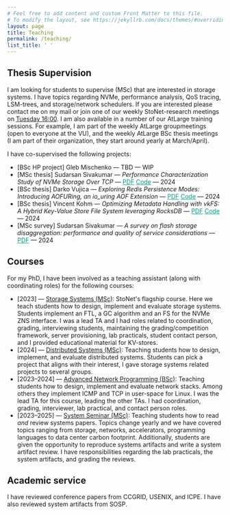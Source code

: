 ```yaml
---
# Feel free to add content and custom Front Matter to this file.
# To modify the layout, see https://jekyllrb.com/docs/themes/#overriding-theme-defaults
layout: page
title: Teaching
permalink: /teaching/
list_title: ' '
---
```

<link rel="icon" href="{{ "./favicon-32x32.png" | relative_url }}" type="image/x-icon">

<h2> Thesis Supervision </h2>
I am looking for students to supervise (MSc) that are interested in storage systems. I have topics regarding NVMe, performance analysis, QoS tracing, LSM-trees, and storage/network schedulers.
If you are interested please contact me on my mail or join one of our weekly StoNet-research meetings on <a href="https://stonet-research.github.io/index.html">Tuesday 16:00</a>. I am also available in a number of our AtLarge training sessions. For example, I am part of the weekly AtLarge groupmeetings (open to everyone at the VU), and the weekly AtLarge BSc thesis meetings (I am part of their organization, they start around yearly at March/April).

I have co-supervised the following projects:
<ul>
    <li> [BSc HP project] Gleb Mischenko — TBD — WIP </li>
    <li> [MSc thesis] Sudarsan Sivakumar — <i>Performance Characterization Study of NVMe Storage Over TCP</i> — <a href="{{ site.url }}/downloads/supervised_thesis_sudarsan_sivakumar_NVMeoFTCP.pdf" style="color:#009988">PDF</a> <a href="https://github.com/stonet-research/NVMeoFTCP-Characterization" style="color:#009988">Code</a> — 2024 </li>
    <li> [BSc thesis] Darko Vujica — <i>Exploring Redis Persistence Modes: Introducing AOFURing, an io_uring AOF Extension</i> —  <a href="{{ site.url }}/downloads/supervised_thesis_darko_vujica_aofuring.pdf" style="color:#009988">PDF</a> <a href="https://github.com/daraccrafter/Thesis-Redis-IO_Uring" style="color:#009988">Code</a> — 2024 </li>
    <li> [BSc thesis] Vincent Kohm — <i>Optimizing Metadata Handling with vkFS: A Hybrid Key-Value Store File System leveraging RocksDB</i> — <a href="{{ site.url }}/downloads/supervised_thesis_vincent_kohm_vkfs.pdf" style="color:#009988">PDF</a> <a href="https://github.com/Vincent881909/vkfs" style="color:#009988">Code</a> — 2024 </li>
    <li> [MSc survey] Sudarsan Sivakumar — <i>A survey on flash storage disaggregation: performance and quality of service considerations</i> — <a href="{{ site.url }}/downloads/supervised_survey_sudarsan_sivakumar_flash_storage_disaggregation_qos.pdf" style="color:#009988">PDF</a> —  2024 </li>
</ul>

<h2> Courses </h2>
For my PhD, I have been involved as a teaching assistant (along with coordinating roles) for the following courses:
<ul>
    <li> [2023] — <a href="https://atlarge-research.com/courses/storage-systems-vu/"> Storage Systems (MSc)</a>: StoNet's flagship course. Here we teach students how to design, implement and evaluate storage systems. Students implement an FTL, a GC algorithm and an FS for the NVMe ZNS interface. I was a lead TA and I had roles related to coordination, grading, interviewing students, maintaining the grading/competition framework, server provisioning, lab practicals, student contact person, and I provided educational material for KV-stores.</li>
    <li> [2024] — <a href="https://atlarge-research.com/courses/distr-sys-vu/"> Distributed Systems (MSc)</a>: Teaching students how to design, implement, and evaluate distributed systems. Students can pick a project that aligns with their interest, I gave storage systems related projects to several groups.</li>
    <li> [2023–2024] — <a href="https://atlarge-research.com/courses/advanced-net-prog-vu/2"> Advanced Network Programming (BSc)</a>: Teaching students how to design, implement and evaluate network stacks. Among others they implement ICMP and TCP in user-space for Linux. I was the lead TA for this course, leading the other TAs. I had coordination, grading, interviewer, lab practical, and contact person roles.</li>
    <li> [2023–2025] — <a href="https://research.vu.nl/en/courses/systems-seminar-2"> System Seminar (MSc)</a>: Teaching students how to read <i>and</i> review systems papers. Topics change yearly and we have covered topics ranging from storage, networks, accelerators, programming languages to data center carbon footprint. Additionally, students are given the opportunity to reproduce systems artifacts and write a system artifact review. I have responsibilities regarding the lab practicals, the system artifacts, and grading the reviews.</li>
</ul>

<h2> Academic service </h2>
I have reviewed conference papers from CCGRID, USENIX, and ICPE. I have also reviewed system artifacts from SOSP.
